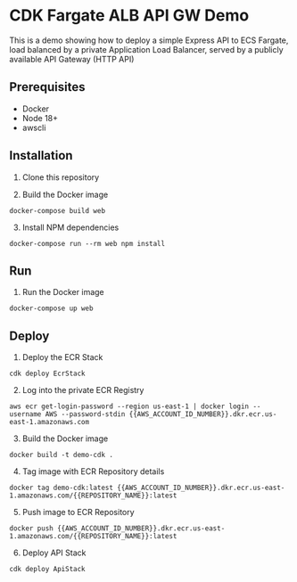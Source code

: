 # CDK Fargate ALB API GW Demo

This is a demo showing how to deploy a simple Express API to ECS Fargate, load balanced by a private Application Load Balancer, served by a publicly available API Gateway (HTTP API)

## Prerequisites

- Docker
- Node 18+
- awscli


## Installation

1. Clone this repository

2. Build the Docker image

`docker-compose build web`

3. Install NPM dependencies

`docker-compose run --rm web npm install`


## Run

1. Run the Docker image

`docker-compose up web`


## Deploy

1. Deploy the ECR Stack

`cdk deploy EcrStack`

2. Log into the private ECR Registry

`aws ecr get-login-password --region us-east-1 | docker login --username AWS --password-stdin {{AWS_ACCOUNT_ID_NUMBER}}.dkr.ecr.us-east-1.amazonaws.com`

3. Build the Docker image

`docker build -t demo-cdk .`

4. Tag image with ECR Repository details

`docker tag demo-cdk:latest {{AWS_ACCOUNT_ID_NUMBER}}.dkr.ecr.us-east-1.amazonaws.com/{{REPOSITORY_NAME}}:latest`

5. Push image to ECR Repository

`docker push {{AWS_ACCOUNT_ID_NUMBER}}.dkr.ecr.us-east-1.amazonaws.com/{{REPOSITORY_NAME}}:latest`

6. Deploy API Stack

`cdk deploy ApiStack`
